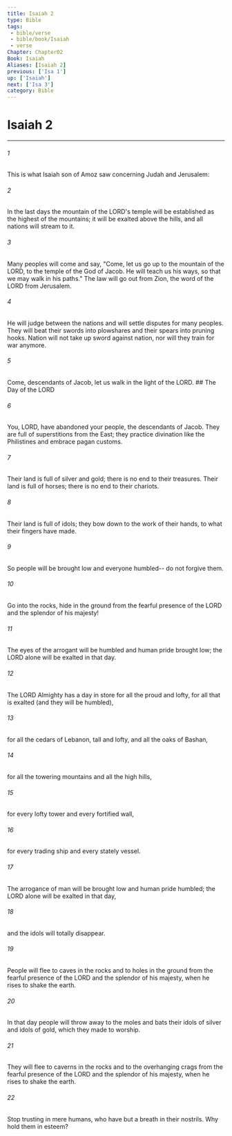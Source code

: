 ```yaml
---
title: Isaiah 2
type: Bible
tags:
 - bible/verse
 - bible/book/Isaiah
 - verse
Chapter: Chapter02
Book: Isaiah
Aliases: [Isaiah 2]
previous: ['Isa 1']
up: ['Isaiah']
next: ['Isa 3']
category: Bible
---
```

# Isaiah 2

***


###### 1 
This is what Isaiah son of Amoz saw concerning Judah and Jerusalem: 

###### 2 
In the last days the mountain of the LORD's temple will be established as the highest of the mountains; it will be exalted above the hills, and all nations will stream to it. 

###### 3 
Many peoples will come and say, "Come, let us go up to the mountain of the LORD, to the temple of the God of Jacob. He will teach us his ways, so that we may walk in his paths." The law will go out from Zion, the word of the LORD from Jerusalem. 

###### 4 
He will judge between the nations and will settle disputes for many peoples. They will beat their swords into plowshares and their spears into pruning hooks. Nation will not take up sword against nation, nor will they train for war anymore. 

###### 5 
Come, descendants of Jacob, let us walk in the light of the LORD. ## The Day of the LORD 

###### 6 
You, LORD, have abandoned your people, the descendants of Jacob. They are full of superstitions from the East; they practice divination like the Philistines and embrace pagan customs. 

###### 7 
Their land is full of silver and gold; there is no end to their treasures. Their land is full of horses; there is no end to their chariots. 

###### 8 
Their land is full of idols; they bow down to the work of their hands, to what their fingers have made. 

###### 9 
So people will be brought low and everyone humbled-- do not forgive them. 

###### 10 
Go into the rocks, hide in the ground from the fearful presence of the LORD and the splendor of his majesty! 

###### 11 
The eyes of the arrogant will be humbled and human pride brought low; the LORD alone will be exalted in that day. 

###### 12 
The LORD Almighty has a day in store for all the proud and lofty, for all that is exalted (and they will be humbled), 

###### 13 
for all the cedars of Lebanon, tall and lofty, and all the oaks of Bashan, 

###### 14 
for all the towering mountains and all the high hills, 

###### 15 
for every lofty tower and every fortified wall, 

###### 16 
for every trading ship and every stately vessel. 

###### 17 
The arrogance of man will be brought low and human pride humbled; the LORD alone will be exalted in that day, 

###### 18 
and the idols will totally disappear. 

###### 19 
People will flee to caves in the rocks and to holes in the ground from the fearful presence of the LORD and the splendor of his majesty, when he rises to shake the earth. 

###### 20 
In that day people will throw away to the moles and bats their idols of silver and idols of gold, which they made to worship. 

###### 21 
They will flee to caverns in the rocks and to the overhanging crags from the fearful presence of the LORD and the splendor of his majesty, when he rises to shake the earth. 

###### 22 
Stop trusting in mere humans, who have but a breath in their nostrils. Why hold them in esteem? 
